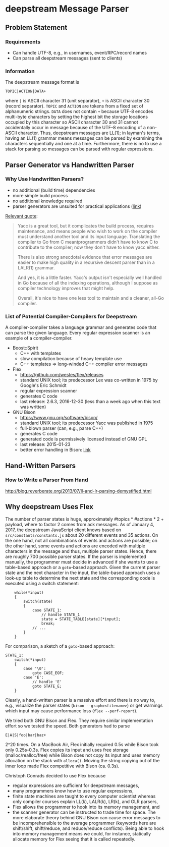 # deepstream Message Parser

## Problem Statement

### Requirements

- Can handle UTF-8, e.g., in usernames, event/RPC/record names
- Can parse all deepstream messages (sent to clients)

### Information

The deepstream message format is
```
TOPIC|ACTION|DATA+
```
where `|` is ASCII character 31 (unit separator), `+` is ASCII character 30
(record separator). `TOPIC` and `ACTION` are tokens from a fixed set of
alphanumeric strings. `DATA` does not contain `+` because UTF-8 encodes
multi-byte characters by setting the highest bit the storage locations occupied
by this character so ASCII character 30 and 31 cannot accidentally occur in
message because of the UTF-8 encoding of a non-ASCII character. Thus, deepstream
messages are LL(1); in layman's terms, having an LL(1) grammar means messages
can be parsed by examining the characters sequentially and one at a time.
Furthermore, there is no to use a stack for parsing so messages can be parsed
with regular expressions.


## Parser Generator vs Handwritten Parser

### Why Use Handwritten Parsers?

- no additional (build time) dependencies
- more simple build process
- no additional knowledge required
- parser generators are unsuited for practical applications
  ([link](http://blog.reverberate.org/2013/09/ll-and-lr-in-context-why-parsing-tools.html))

[Relevant quote](https://www.reddit.com/r/golang/comments/46bd5h/ama_we_are_the_go_contributors_ask_us_anything/d03zx6f/?st=ixa8rnfx&sh=dcabfaa2):
> Yacc is a great tool, but it complicates the build process, requires
> maintenance, and means people who wish to work on the compiler must understand
> another tool and its input language. Translating the compiler to Go from C
> meantprogrammers didn't have to know C to contribute to the compiler; now they
> don't have to know yacc either.
>
> There is also strong anecdotal evidence that error messages are easier to make
> high quality in a recursive descent parser than in a LALR(1) grammar.
>
> And yes, it is a little faster. Yacc's output isn't especially well handled in
> Go because of all the indexing operations, although I suppose as compiler
> technology improves that might help.
>
> Overall, it's nice to have one less tool to maintain and a cleaner, all-Go
> compiler.

### List of Potential Compiler-Compilers for Deepstream

A compiler-compiler takes a language grammar and generates code that can parse
the given language. Every regular expression scanner is an example of a
compiler-compiler.

- Boost::Spirit
	- C++ with templates
	- slow compilation because of heavy template use
	- C++ templates => long-winded C++ compiler error messages
- Flex
	- https://github.com/westes/flex/releases
	- standard UNIX tool; its predecessor Lex was co-written in 1975 by Google's
	  Eric Schmidt
	- regular expression scanner
	- generates C code
	- last release: 2.6.3, 2016-12-30 (less than a week ago when this text was
	  written)
- GNU Bison
	- https://www.gnu.org/software/bison/
	- standard UNIX tool; its predecessor Yacc was published in 1975
	- full-blown parser (can, e.g., parse C++)
	- generates C code
	- generated code is permissively licensed instead of GNU GPL
	- last release: 2015-01-23
	- better error handling in Bison:
	  [link](http://stackoverflow.com/questions/22108506/choice-of-parser-generator)



## Hand-Written Parsers

### How to Write a Parser From Hand

http://blog.reverberate.org/2013/07/ll-and-lr-parsing-demystified.html


## Why deepstream Uses Flex

The number of parser states is huge, approximately #topics * #actions * 2 +
payload, where to factor 2 comes from ack messages. As of January 4, 2017, the
deepstream JavaScript client knows based on `src/constants/constants.js` about
20 different events and 35 actions. On the one hand, not all combinations of
events and actions are possible; on the other hand, some events and actions are
encoded with multiple characters in the message and thus, multiple parser
states. Hence, there are roughly 700 possible parser states. If the parser is
implemented manually, the programmer must decide in advanced if she wants to use
a table-based approach or a `goto`-based approach. Given the current parser
state and the next character in the input, the table-based approach uses a
look-up table to determine the next state and the corresponding code is executed
using a switch statement:
```
	while(*input)
	{
		switch(state)
		{
			case STATE_1:
				// handle STATE_1
				state = STATE_TABLE[state][*input];
				break;
			// ...
		}
	}
```
For comparison, a sketch of a `goto`-based approach:
```
STATE_1:
	switch(*input)
	{
		case '\0':
			goto CASE_EOF;
		case 'E':
			// handle 'E'
			goto STATE_E;
	}
```
Clearly, a hand-written parser is a massive effort and there is no way to, e.g.,
visualize the parser states (`bison --graph=<filename>`) or get warnings which
input may cause performance loss (`flex --perf-report`).

We tried both GNU Bison and Flex. They require similar implementation effort so
we tested the speed. Both generators had to parse
```
E|A|S|foo|bar|baz+
```
2^20 times. On a MacBook Air, Flex initially required 0.5s while Bison took only
0.25s-0.3s. Flex copies its input and uses free storage (malloc/realloc/free)
while Bison does not copy its input and uses memory allocation on the stack with
`alloca()`. Moving the string copying out of the inner loop made Flex
competitive with Bison (ca. 0.3s).

Christoph Conrads decided to use Flex because
- regular expressions are sufficient for deepstream messages,
- many programmers know how to use regular expressions,
- finite state machines are taught to every computer scientist whereas only
  compiler courses explain LL(k), LALR(k), LR(k), and GLR parsers,
- Flex allows the programmer to hook into its memory management, and
- the scanner generator can be instructed to trade time for space.
The more elaborate theory behind GNU Bison can cause error messages to be
incomprehensible to the average programmer (keywords here are shift/shift,
shift/reduce, and reduce/reduce conflicts). Being able to hook into memory
management means we could, for instance, statically allocate memory for Flex
seeing that it is called repeatedly.
